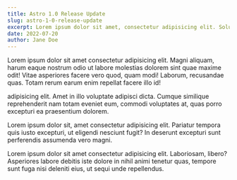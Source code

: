 ```yaml
---
title: Astro 1.0 Release Update
slug: astro-1-0-release-update
excerpt: Lorem ipsum dolor sit amet, consectetur adipisicing elit. Soluta fugit voluptatibus dolore magni ab laudantium, rerum dolorum dolores, neque non qui? Rem itaque et voluptate expedita labore! Tempora, vitae sed.
date: 2022-07-20
author: Jane Doe
---
```


Lorem ipsum dolor sit amet consectetur adipisicing elit. Magni aliquam, harum eaque nostrum odio ut labore molestias dolorem sint quae maxime odit! Vitae asperiores facere vero quod, quam modi! Laborum, recusandae quas. Totam rerum earum enim repellat facere illo id!

adipisicing elit. Amet in illo voluptate adipisci dicta. Cumque similique reprehenderit nam totam eveniet eum, commodi voluptates at, quas porro excepturi ea praesentium dolorem.

Lorem ipsum dolor sit, amet consectetur adipisicing elit. Pariatur tempora quis iusto excepturi, ut eligendi nesciunt fugit? In deserunt excepturi sunt perferendis assumenda vero magni.

Lorem ipsum dolor sit amet consectetur adipisicing elit. Laboriosam, libero? Asperiores labore debitis iste dolore in nihil animi tenetur quas, tempore sunt fuga nisi deleniti eius, ut sequi unde repellendus.
